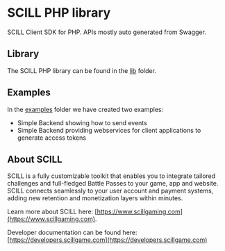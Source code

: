 # SCILL PHP library

SCILL Client SDK for PHP. APIs mostly auto generated from Swagger.

## Library

The SCILL PHP library can be found in the [lib](lib/README.md) folder.

## Examples

In the [examples](examples) folder we have created two examples:

* Simple Backend showing how to send events
* Simple Backend providing webservices for client applications to generate access tokens

## About SCILL

SCILL is a fully customizable toolkit that enables you to integrate tailored challenges and full-fledged Battle Passes 
to your game, app and website. SCILL connects seamlessly to your user account and payment systems, adding new retention 
and monetization layers within minutes.

Learn more about SCILL here: [https://www.scillgaming.com](https://www.scillgaming.com).

Developer documentation can be found here: [https://developers.scillgame.com](https://developers.scillgame.com) 

